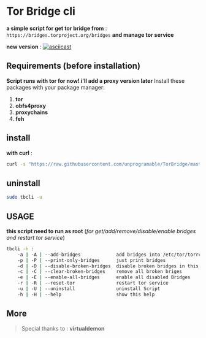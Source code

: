 # Tor Bridge cli

**a simple script for get tor bridge from** : `https://bridges.torproject.org/bridges` **and manage tor service**

**new version** :
[![asciicast](https://asciinema.org/a/292599.svg)](https://asciinema.org/a/292599)


## Requirements (before installation)
**Script runs with tor for now! i'll add a proxy version later**
Install these packages with your package manager:
1. **tor**
2. **obfs4proxy**
3. **proxychains**
4. **feh**

## install
**with curl** :
```bash
curl -s "https://raw.githubusercontent.com/unprogramable/TorBridge/master/tbcli-installer.sh" -o /tmp/tbcli-installer && chmod +x tbcli-installer && sudo ./tbcli-installer
```

## uninstall 

```bash
sudo tbcli -u 
```

## USAGE
**this script need to run as root** (*for get/add/remove/disable/enable bridges and restart tor service*)
```bash
tbcli -h :
    -a | -A | --add-bridges             add bridges into /etc/tor/torrc and print bridges
    -p | -P | --print-only-bridges      just print bridges
    -d | -D | --disable-broken-bridges  disable broken bridges in this network connection
    -c | -C | --clear-broken-bridges    remove all broken briges
    -e | -E | --enable-all-bridges      enable all disabled Bridges
    -r | -R | --reset-tor               restart tor service
    -u | -U | --uninstall               uninstall Script
    -h | -H | --help                    show this help
```

## More
>  Special thanks to : **virtualdemon**
